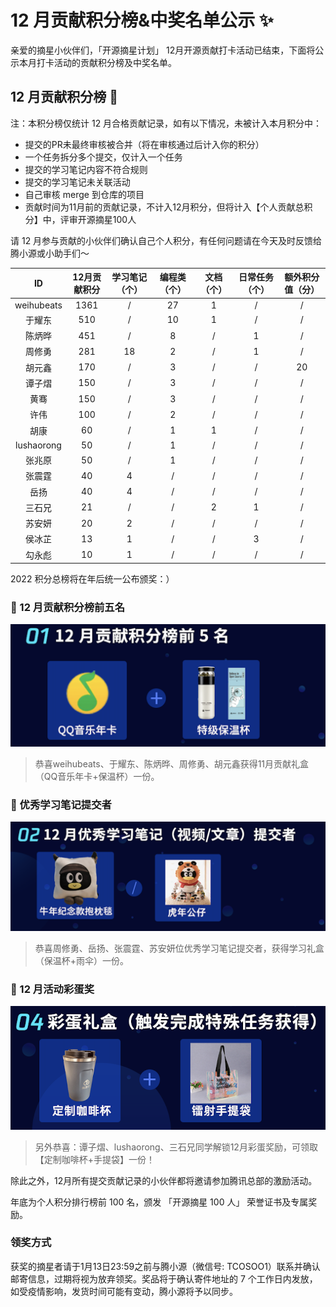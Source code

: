 # 12 月贡献积分榜&中奖名单公示 ✨

亲爱的摘星小伙伴们，「开源摘星计划」 12月开源贡献打卡活动已结束，下面将公示本月打卡活动的贡献积分榜及中奖名单。

## 12 月贡献积分榜 🌟 

注：本积分榜仅统计 12 月合格贡献记录，如有以下情况，未被计入本月积分中：
* 提交的PR未最终审核被合并（将在审核通过后计入你的积分）
* 一个任务拆分多个提交，仅计入一个任务
* 提交的学习笔记内容不符合规则
* 提交的学习笔记未关联活动
* 自己审核 merge 到仓库的项目
* 贡献时间为11月前的贡献记录，不计入12月积分，但将计入【个人贡献总积分】中，评审开源摘星100人

请 12 月参与贡献的小伙伴们确认自己个人积分，有任何问题请在今天及时反馈给腾小源或小助手们～

|ID|12月贡献积分|学习笔记（个）|编程类（个）|文档（个）|日常任务（个）|额外积分值（分）|
|:-:|:-:|:-:|:-:|:-:|:-:|:-:|
|weihubeats|1361|/|27|1|/|/|
|于耀东|510|/|10|1|/|/|
|陈炳晔|451|/|8|/|1|/|
|周修勇|281|18|2|/|1|/|
|胡元鑫|170|/|3|/|/|20|
|谭子熠|150|/|3|/|/|/|
|黄骞|150|/|3|/|/|/|
|许伟|100|/|2|/|/|/|
|胡康|60|/|1|1|/|/|
|lushaorong|50|/|1|/|/|/|
|张兆原|50|/|1|/|/|/|
|张震霆|40|4|/|/|/|/|
|岳扬|40|4|/|/|/|/|
|三石兄|21|/|/|2|1|/|
|苏安妍|20|2|/|/|/|/|
|侯冰芷|13|1|/|/|3|/|
|勾永彪|10|1|/|/|/|/|

2022 积分总榜将在年后统一公布颁奖：）

### 🎁 12 月贡献积分榜前五名

![WeOpen Star](../assets/imgs/dec1.png)

> 恭喜weihubeats、于耀东、陈炳晔、周修勇、胡元鑫获得11月贡献礼盒（QQ音乐年卡+保温杯）一份。

### 🎁 优秀学习笔记提交者

![WeOpen Star](../assets/imgs/dec2.png)

> 恭喜周修勇、岳扬、张震霆、苏安妍位优秀学习笔记提交者，获得学习礼盒（保温杯+雨伞）一份。

### 🎁 12 月活动彩蛋奖

![WeOpen Star](../assets/imgs/dec3.png)

> 另外恭喜：谭子熠、lushaorong、三石兄同学解锁12月彩蛋奖励，可领取【定制咖啡杯+手提袋】一份！

除此之外，12月所有提交贡献记录的小伙伴都将邀请参加腾讯总部的激励活动。

年底为个人积分排行榜前 100 名，颁发 「开源摘星 100 人」 荣誉证书及专属奖励。

### 领奖方式
获奖的摘星者请于1月13日23:59之前与腾小源（微信号: TCOSOO1）联系并确认邮寄信息，过期将视为放弃领奖。奖品将于确认寄件地址的 7 个工作日内发放，如受疫情影响，发货时间可能有变动，腾小源将予以同步。


